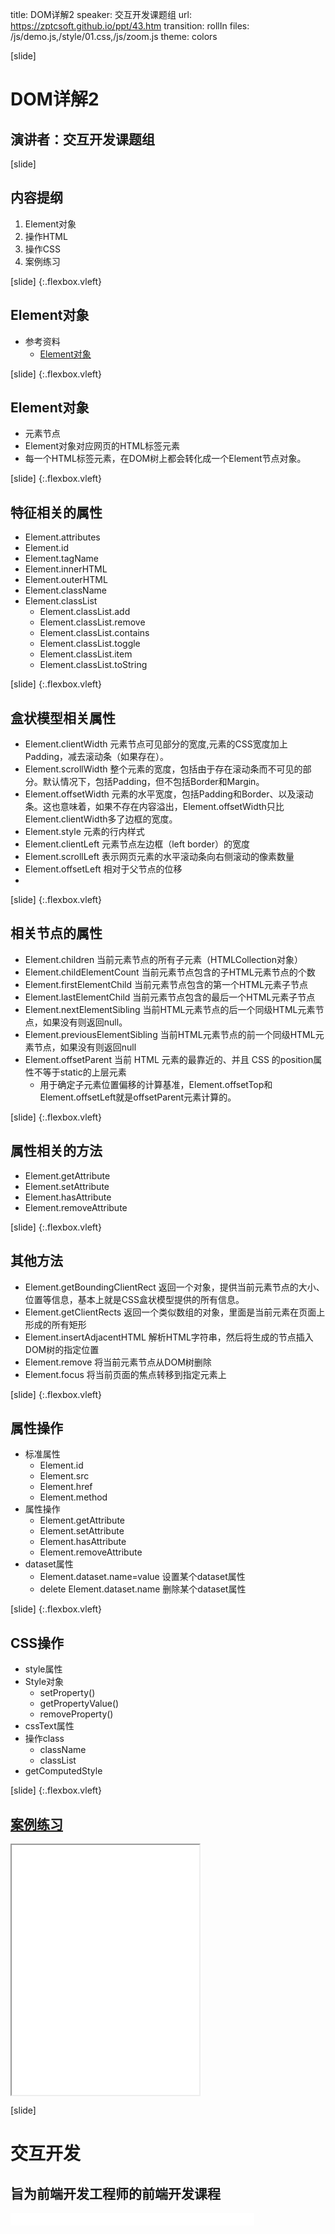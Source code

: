 title: DOM详解2
speaker: 交互开发课题组
url: https://zptcsoft.github.io/ppt/43.htm
transition: rollIn
files: /js/demo.js,/style/01.css,/js/zoom.js
theme: colors

[slide]
# DOM详解2
## 演讲者：交互开发课题组

[slide]
## 内容提纲
1. Element对象
2. 操作HTML
3. 操作CSS
4. 案例练习

[slide] {:.flexbox.vleft}
## Element对象

- 参考资料
	- [Element对象](http://javascript.ruanyifeng.com/dom/element.html)

[slide] {:.flexbox.vleft}
## Element对象
- 元素节点
- Element对象对应网页的HTML标签元素
- 每一个HTML标签元素，在DOM树上都会转化成一个Element节点对象。

[slide] {:.flexbox.vleft}
## 特征相关的属性
- Element.attributes
- Element.id
- Element.tagName
- Element.innerHTML
- Element.outerHTML
- Element.className
- Element.classList
	- Element.classList.add
	- Element.classList.remove
	- Element.classList.contains
	- Element.classList.toggle
	- Element.classList.item
	- Element.classList.toString

[slide] {:.flexbox.vleft}
## 盒状模型相关属性
- Element.clientWidth 元素节点可见部分的宽度,元素的CSS宽度加上Padding，减去滚动条（如果存在）。
- Element.scrollWidth 整个元素的宽度，包括由于存在滚动条而不可见的部分。默认情况下，包括Padding，但不包括Border和Margin。
- Element.offsetWidth 元素的水平宽度，包括Padding和Border、以及滚动条。这也意味着，如果不存在内容溢出，Element.offsetWidth只比Element.clientWidth多了边框的宽度。
- Element.style 元素的行内样式
- Element.clientLeft 元素节点左边框（left border）的宽度
- Element.scrollLeft 表示网页元素的水平滚动条向右侧滚动的像素数量
- Element.offsetLeft 相对于父节点的位移
- 

[slide] {:.flexbox.vleft}
## 相关节点的属性
- Element.children 当前元素节点的所有子元素（HTMLCollection对象）
- Element.childElementCount 当前元素节点包含的子HTML元素节点的个数
- Element.firstElementChild 当前元素节点包含的第一个HTML元素子节点
- Element.lastElementChild 当前元素节点包含的最后一个HTML元素子节点
- Element.nextElementSibling 当前HTML元素节点的后一个同级HTML元素节点，如果没有则返回null。
- Element.previousElementSibling 当前HTML元素节点的前一个同级HTML元素节点，如果没有则返回null
- Element.offsetParent 当前 HTML 元素的最靠近的、并且 CSS 的position属性不等于static的上层元素
	- 用于确定子元素位置偏移的计算基准，Element.offsetTop和Element.offsetLeft就是offsetParent元素计算的。

[slide] {:.flexbox.vleft}
## 属性相关的方法
- Element.getAttribute
- Element.setAttribute
- Element.hasAttribute
- Element.removeAttribute

[slide] {:.flexbox.vleft}
## 其他方法
- Element.getBoundingClientRect 返回一个对象，提供当前元素节点的大小、位置等信息，基本上就是CSS盒状模型提供的所有信息。
- Element.getClientRects 返回一个类似数组的对象，里面是当前元素在页面上形成的所有矩形
- Element.insertAdjacentHTML 解析HTML字符串，然后将生成的节点插入DOM树的指定位置
- Element.remove 将当前元素节点从DOM树删除
- Element.focus 将当前页面的焦点转移到指定元素上

[slide] {:.flexbox.vleft}
## 属性操作
- 标准属性
	- Element.id
	- Element.src
	- Element.href
	- Element.method
- 属性操作
	- Element.getAttribute
	- Element.setAttribute
	- Element.hasAttribute
	- Element.removeAttribute
- dataset属性
	- Element.dataset.name=value 设置某个dataset属性
	- delete Element.dataset.name 删除某个dataset属性

[slide] {:.flexbox.vleft}
## CSS操作
- style属性
- Style对象
	- setProperty()
	- getPropertyValue()
	- removeProperty()
- cssText属性
- 操作class
	- className
	- classList
- getComputedStyle

[slide] {:.flexbox.vleft}
## [案例练习](//bestace.github.io/fed/ppt/demos/jsDOM/modal.html)
<iframe src="/demos/editor.html?file=jsDOM/modal" style="height:400px;"></iframe>

[slide]
# 交互开发
## 旨为前端开发工程师的前端开发课程
<small style="vertical-align:middle;display:inline-block"><iframe src="//ghbtns.com/github-btn.html?user=bestace&repo=fed&type=star&count=true" allowtransparency="true" frameborder="0" scrolling="0" width="100" height="20" style="width:110px;height:20px;  background-color: transparent;"></iframe><iframe src="//ghbtns.com/github-btn.html?user=bestace&repo=fed&type=fork&count=true" allowtransparency="true" frameborder="0" scrolling="0" width="100" height="20" style="width:110px;height:20px;  background-color: transparent;"></iframe><iframe src="//ghbtns.com/github-btn.html?user=zptcsoft&repo=zptcsoft.github.io&type=follow&count=false" allowtransparency="true" frameborder="0" scrolling="0" width="170" height="20" style="width:170px;height:20px;  background-color: transparent;"></iframe></small>
